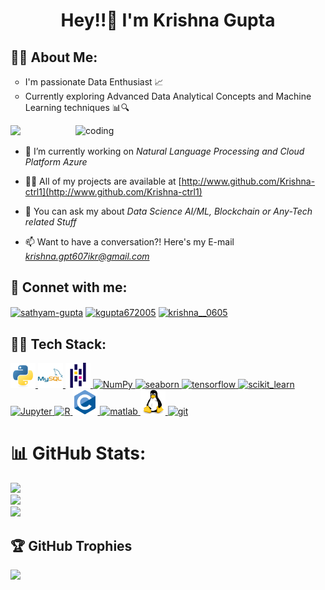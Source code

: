 <h1 align="center">Hey!!👋 I'm Krishna Gupta</h1>
<h2>👨‍💻 About Me:</h2>
<ul type="circle">
  <li>I'm passionate Data Enthusiast 📈</li>
  <li>Currently exploring Advanced Data Analytical Concepts and Machine Learning techniques 📊🔍</li>
 </ul>

<img align="right" alt="coding" width ="400" src = "https://www.rebellionresearch.com/wp-content/uploads/2022/05/image.gif">

[![](https://images.app.goo.gl/RXaWyguweeAVz2HM9)](https://images.app.goo.gl/RXaWyguweeAVz2HM9)

- 🔭 I’m currently working on *Natural Language Processing and Cloud Platform Azure*

- 👨‍💻 All of my projects are available at [http://www.github.com/Krishna-ctrl1](http://www.github.com/Krishna-ctrl1)

- 💬 You can ask my about *Data Science AI/ML, Blockchain or Any-Tech related Stuff*

- 📫 Want to have a conversation?! Here's my E-mail *krishna.gpt607ikr@gmail.com*

## 💬 Connet with me:
<p align="left">
<a href="https://linkedin.com/in/krishna-gupta-a4623289" target="blank"><img align="center" src="https://raw.githubusercontent.com/rahuldkjain/github-profile-readme-generator/master/src/images/icons/Social/linked-in-alt.svg" alt="sathyam-gupta" height="30" width="40" /></a>
<a href="https://kaggle.com/kgupta672005" target="blank"><img align="center" src="https://raw.githubusercontent.com/rahuldkjain/github-profile-readme-generator/master/src/images/icons/Social/kaggle.svg" alt="kgupta672005" height="30" width="40" /></a>
<a href="https://instagram.com/krishna__0605" target="blank"><img align="center" src="https://raw.githubusercontent.com/rahuldkjain/github-profile-readme-generator/master/src/images/icons/Social/instagram.svg" alt="krishna__0605" height="30" width="40" /></a>
</p>

## 👨‍💻 Tech Stack:
<p align="left"> <a href="https://www.python.org" target="_blank" rel="noreferrer"> <img src="https://raw.githubusercontent.com/devicons/devicon/master/icons/python/python-original.svg" alt="Python" width="40" height="40"/> </a> <a href="https://www.mysql.com/" target="_blank" rel="noreferrer"> <img src="https://raw.githubusercontent.com/devicons/devicon/master/icons/mysql/mysql-original-wordmark.svg" alt="mysql" width="40" height="40"/> </a> 
 <a href="https://pandas.pydata.org/" target="_blank" rel="noreferrer"> <img src="https://raw.githubusercontent.com/devicons/devicon/2ae2a900d2f041da66e950e4d48052658d850630/icons/pandas/pandas-original.svg" alt="Pandas" width="40" height="40"/> </a> <a href="https://numpy.org/" target="_blank" rel="noreferrer"> <img src="https://cdn.jsdelivr.net/gh/devicons/devicon/icons/numpy/numpy-original.svg" alt="NumPy" width="40" height="40"/> </a> <a href="https://seaborn.pydata.org/" target="_blank" rel="noreferrer"> <img src="https://seaborn.pydata.org/_images/logo-mark-lightbg.svg" alt="seaborn" width="40" height="40"/> </a> <a href="https://www.tensorflow.org" target="_blank" rel="noreferrer"> <img src="https://www.vectorlogo.zone/logos/tensorflow/tensorflow-icon.svg" alt="tensorflow" width="40" height="40"/> </a><a href="https://scikit-learn.org/" target="_blank" rel="noreferrer"> <img src="https://upload.wikimedia.org/wikipedia/commons/0/05/Scikit_learn_logo_small.svg" alt="scikit_learn" width="40" height="40"/> </a><a href="https://jupyter.org/" target="_blank" rel="noreferrer"> <img src="https://cdn.jsdelivr.net/gh/devicons/devicon/icons/jupyter/jupyter-original-wordmark.svg" alt="Jupyter" width="40" height="40"/> </a> <a href="https://www.r-project.org/" target="_blank" rel="noreferrer"> <img src="https://cdn.jsdelivr.net/gh/devicons/devicon/icons/r/r-original.svg" alt="R" width="40" height="40"/> </a>
   <a href="https://www.cprogramming.com/" target="_blank" rel="noreferrer"> <img src="https://raw.githubusercontent.com/devicons/devicon/master/icons/c/c-original.svg" alt="c" width="40" height="40"/> </a> <a href="https://www.mathworks.com/" target="_blank" rel="noreferrer"> <img src="https://upload.wikimedia.org/wikipedia/commons/2/21/Matlab_Logo.png" alt="matlab" width="40" height="40"/> </a>  <a href="https://www.linux.org/" target="_blank" rel="noreferrer"> <img src="https://raw.githubusercontent.com/devicons/devicon/master/icons/linux/linux-original.svg" alt="linux" width="40" height="40"/> </a>  <a href="https://git-scm.com/" target="_blank" rel="noreferrer"> <img src="https://www.vectorlogo.zone/logos/git-scm/git-scm-icon.svg" alt="git" width="40" height="40"/> </a></p>

# 📊 GitHub Stats:
![](https://github-readme-stats.vercel.app/api?username=Krishna-ctrl1&theme=radical&hide_border=false&include_all_commits=false&count_private=false)<br/>
![](https://github-readme-streak-stats.herokuapp.com/?user=Krishna-ctrl1&theme=radical&hide_border=false)<br/>
![](https://github-readme-stats.vercel.app/api/top-langs/?username=Krishna-ctrl1&theme=radical&hide_border=false&include_all_commits=false&count_private=false&layout=compact)


## 🏆 GitHub Trophies
![](https://github-profile-trophy.vercel.app/?username=Krishna-ctrl1&theme=radical&no-frame=false&no-bg=true&margin-w=4)
